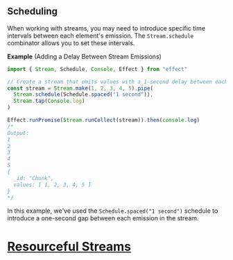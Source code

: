## Scheduling

When working with streams, you may need to introduce specific time intervals between each element's emission. The `Stream.schedule` combinator allows you to set these intervals.

**Example** (Adding a Delay Between Stream Emissions)

```ts twoslash
import { Stream, Schedule, Console, Effect } from "effect"

// Create a stream that emits values with a 1-second delay between each
const stream = Stream.make(1, 2, 3, 4, 5).pipe(
  Stream.schedule(Schedule.spaced("1 second")),
  Stream.tap(Console.log)
)

Effect.runPromise(Stream.runCollect(stream)).then(console.log)
/*
Output:
1
2
3
4
5
{
  _id: "Chunk",
  values: [ 1, 2, 3, 4, 5 ]
}
*/
```

In this example, we've used the `Schedule.spaced("1 second")` schedule to introduce a one-second gap between each emission in the stream.

# [Resourceful Streams](https://effect.website/docs/stream/resourceful-streams/)
